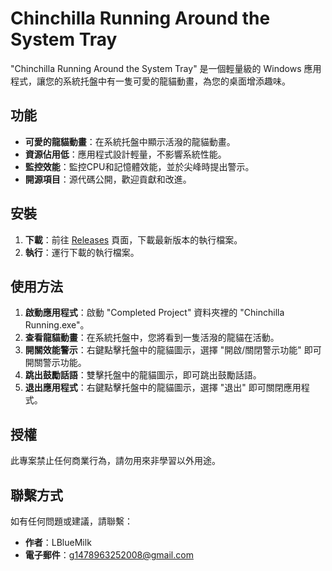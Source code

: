 # Chinchilla Running Around the System Tray

"Chinchilla Running Around the System Tray" 是一個輕量級的 Windows 應用程式，讓您的系統托盤中有一隻可愛的龍貓動畫，為您的桌面增添趣味。

## 功能

- **可愛的龍貓動畫**：在系統托盤中顯示活潑的龍貓動畫。
- **資源佔用低**：應用程式設計輕量，不影響系統性能。
- **監控效能**：監控CPU和記憶體效能，並於尖峰時提出警示。
- **開源項目**：源代碼公開，歡迎貢獻和改進。

## 安裝

1. **下載**：前往 [Releases](https://github.com/LBlueMilk/Chinchilla-running-around-the-system-tray/tree/main/Chinchilla%20Running/Completed%20Project) 頁面，下載最新版本的執行檔案。
2. **執行**：運行下載的執行檔案。

## 使用方法

1. **啟動應用程式**：啟動 "Completed Project" 資料夾裡的 "Chinchilla Running.exe"。
2. **查看龍貓動畫**：在系統托盤中，您將看到一隻活潑的龍貓在活動。
3. **開關效能警示**：右鍵點擊托盤中的龍貓圖示，選擇 "開啟/關閉警示功能" 即可開關警示功能。
4. **跳出鼓勵話語**：雙擊托盤中的龍貓圖示，即可跳出鼓勵話語。
5. **退出應用程式**：右鍵點擊托盤中的龍貓圖示，選擇 "退出" 即可關閉應用程式。

## 授權

此專案禁止任何商業行為，請勿用來非學習以外用途。

## 聯繫方式

如有任何問題或建議，請聯繫：

- **作者**：LBlueMilk
- **電子郵件**：g1478963252008@gmail.com
